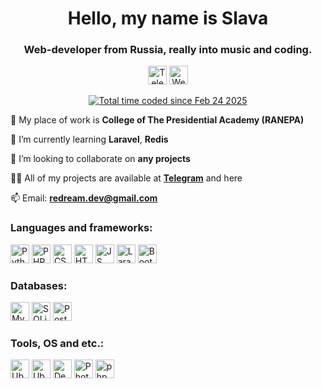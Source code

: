 <h1 align="center">Hello, my name is Slava</h1>
<h3 align="center">Web-developer from Russia, really into music and coding.</h3>

<p align="center"> 
<a href="https://t.me/re_dream"><img src="https://img.shields.io/badge/Telegram-2CA5E0?style=for-the-badge&logo=telegram&logoColor=white" alt="Telegram" height="30"></a>
<a href="https://redream.space"><img src="https://img.shields.io/badge/website-000000?style=for-the-badge&logo=About.me&logoColor=white" alt="Website" height="30"></a>
</p>
<p align="center"> 
<a href="https://wakatime.com/@redream"><img src="https://wakatime.com/badge/user/c61c23be-3d12-4273-ac79-0ea2df3df7dd.svg" alt="Total time coded since Feb 24 2025" /></a>
</p>

💼 My place of work is **College of The Presidential Academy (RANEPA)**

🌱 I’m currently learning **Laravel**, **Redis**

👯 I’m looking to collaborate on **any projects**

👨‍💻 All of my projects are available at [**Telegram**](https://redream_dev.t.me/) and here

📫 Email: **redream.dev@gmail.com**



<h3 align="left">Languages and frameworks:</h3>
<p align="left">
  <img src="https://img.shields.io/badge/Python-FFD43B?style=for-the-badge&logo=python&logoColor=blue" alt="Python" height="30">
  <img src="https://img.shields.io/badge/PHP-777BB4?style=for-the-badge&logo=php&logoColor=white" alt="PHP" height="30">
  <img src="https://img.shields.io/badge/CSS3-1572B6?style=for-the-badge&logo=css3&logoColor=white" alt="CSS" height="30">
  <img src="https://img.shields.io/badge/HTML5-E34F26?style=for-the-badge&logo=html5&logoColor=white" alt="HTML" height="30">
  <img src="https://img.shields.io/badge/JavaScript-323330?style=for-the-badge&logo=javascript&logoColor=F7DF1E" alt="JS" height="30">
  <img src="https://img.shields.io/badge/Laravel-FF2D20?style=for-the-badge&logo=laravel&logoColor=white" alt="Laravel" height="30">
  <img src="https://img.shields.io/badge/Bootstrap-7952B3?style=for-the-badge&logo=bootstrap&logoColor=white" alt="Bootstrap" height="30">
</p>

<h3 align="left">Databases:</h3>
<p align="left">
  <img src="https://img.shields.io/badge/MySQL-005C84?style=for-the-badge&logo=mysql&logoColor=white" alt="MySQL" height="30">
  <img src="https://img.shields.io/badge/Sqlite-003B57?style=for-the-badge&logo=sqlite&logoColor=white" alt="SQLite" height="30">
  <img src="https://img.shields.io/badge/PostgreSQL-316192?style=for-the-badge&logo=postgresql&logoColor=white" alt="PostgreSQL" height="30">
</p>

<h3 align="left">Tools, OS and etc.:</h3>
<p align="left">
  <img src="https://img.shields.io/badge/GIT-E44C30?style=for-the-badge&logo=git&logoColor=white" alt="Ubuntu" height="30">
  <img src="https://img.shields.io/badge/Ubuntu-E95420?style=for-the-badge&logo=ubuntu&logoColor=white" alt="Ubuntu" height="30">
  <img src="https://img.shields.io/badge/Debian-A81D33?style=for-the-badge&logo=debian&logoColor=white" alt="Debian" height="30">
  <img src="https://img.shields.io/badge/Adobe%20Photoshop-31A8FF?style=for-the-badge&logo=photoshop&logoColor=white" alt="Photoshop" height="30">
  <img src="https://img.shields.io/badge/phpmyadmin-6C78AF?style=for-the-badge&logo=phpmyadmin&logoColor=white" alt="phpMyAdmin" height="30">
</p>

